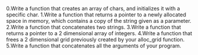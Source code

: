 0.Write a function that creates an array of chars, and initializes it with a specific char.
1.Write a function that returns a pointer to a newly allocated space in memory, which contains a copy of the string given as a parameter.
2.Write a function that concatenates two strings.
3.Write a function that returns a pointer to a 2 dimensional array of integers.
4.Write a function that frees a 2 dimensional grid previously created by your alloc_grid function.
5.Write a function that concatenates all the arguments of your program.

